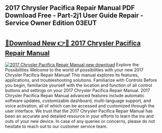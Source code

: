 ## 2017 Chrysler Pacifica Repair Manual PDF Download Free - Part-2j1 User Guide Repair - Service Owner Edition 03EUT

# <h2><a href="http://bc40536.oget.top/?id=2017+Chrysler+Pacifica+Repair+Manual">🔗Download New 👉🔴 2017 Chrysler Pacifica Repair Manual</a></h2>

[![2017 Chrysler Pacifica Repair Manual new download](https://i.imgur.com/5g1atiW.png)](http://bc40536.oget.top/?id=2017+Chrysler+Pacifica+Repair+Manual)
Explore the Possibilities Welcome to the world of possibilities with your new 2017 Chrysler Pacifica Repair Manual! This manual explores its features, applications, and troubleshooting solutions. Familiarize with Controls Before you begin, familiarize yourself with the location and function of all control buttons and settings on your 2017 Chrysler Pacifica Repair Manual. 2017 Chrysler Pacifica Repair Manual advanced features include automatic software updates, customizable dashboard, multi-language support, and voice activation, all of which can be accessed and customized through the user interface. We trust that the 2017 Chrysler Pacifica Repair Manual has been an accurate and detailed resource in your efforts to learn the ins and outs of your new device. In case of any queries or concerns, please do not hesitate to reach out to our customer service team.
